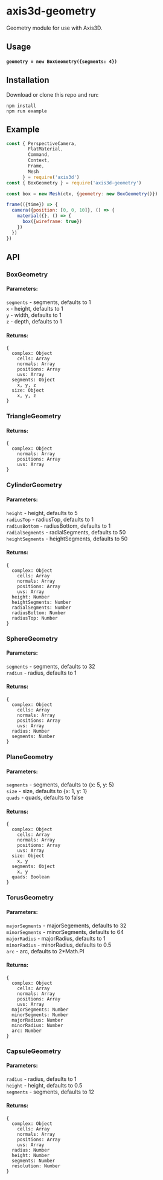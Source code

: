 # axis3d-geometry

Geometry module for use with Axis3D.

## Usage
#### `geometry = new BoxGeometry({segments: 4})`

## Installation

Download or clone this repo and run:

```
npm install
npm run example
```

## Example
```javascript
const { PerspectiveCamera,
        FlatMaterial,
        Command,
        Context,
        Frame,
        Mesh
      } = require('axis3d')
const { BoxGeometry } = require('axis3d-geometry')

const box = new Mesh(ctx, {geometry: new BoxGeometry()})

frame(({time}) => {
  camera({position: [0, 0, 10]}, () => {
    material({}, () => {
      box({wireframe: true})
    })
  })
})
```

## API

### BoxGeometry
#### Parameters:
`segments` - segments, defaults to 1<br>
`x` - height, defaults to 1<br>
`y` - width, defaults to 1<br>
`z` - depth, defaults to 1<br>
#### Returns:
```
{
  complex: Object
    cells: Array
    normals: Array
    positions: Array
    uvs: Array
  segments: Object
    x, y, z
  size: Object
    x, y, z
}
```
### TriangleGeometry
#### Returns:
```
{
  complex: Object
    normals: Array
    positions: Array
    uvs: Array
}
```
### CylinderGeometry
#### Parameters:
`height` - height, defaults to 5<br>
`radiusTop` - radiusTop, defaults to 1<br>
`radiusBottom` - radiusBottom, defaults to 1<br>
`radialSegments` - radialSegments, defaults to 50<br>
`heightSegments` - heightSegments, defaults to 50<br>
#### Returns:
```
{
  complex: Object
    cells: Array
    normals: Array
    positions: Array
    uvs: Array
  height: Number
  heightSegments: Number
  radialSegments: Number
  radiusBottom: Number
  radiusTop: Number
}
```
### SphereGeometry
#### Parameters:
`segments` - segments, defaults to 32<br>
`radius` - radius, defaults to 1<br>
#### Returns:
```
{
  complex: Object
    cells: Array
    normals: Array
    positions: Array
    uvs: Array
  radius: Number
  segments: Number
}
```
### PlaneGeometry
#### Parameters:
`segments` - segments, defaults to {x: 5, y: 5}<br>
`size` - size, defaults to {x: 1, y: 1}<br>
`quads` - quads, defaults to false<br>
#### Returns:
```
{
  complex: Object
    cells: Array
    normals: Array
    positions: Array
    uvs: Array
  size: Object
    x, y
  segments: Object
    x, y
  quads: Boolean
}
```
### TorusGeometry
#### Parameters:
`majorSegments` - majorSegements, defaults to 32<br>
`minorSegments` - minorSegments, defaults to 64<br>
`majorRadius` - majorRadius, defaults to 1<br>
`minorRadius` - minorRadius, defaults to 0.5<br>
`arc` - arc, defaults to 2*Math.PI<br>
#### Returns:
```
{
  complex: Object
    cells: Array
    normals: Array
    positions: Array
    uvs: Array
  majorSegments: Number
  minorSegments: Number
  majorRadius: Number
  minorRadius: Number
  arc: Number
}
```
### CapsuleGeometry
#### Parameters:
`radius` - radius, defaults to 1<br>
`height` - height, defaults to 0.5<br>
`segments` - segments, defaults to 12<br>
#### Returns:
```
{
  complex: Object
    cells: Array
    normals: Array
    positions: Array
    uvs: Array
  radius: Number
  height: Number
  segments: Number
  resolution: Number
}
```